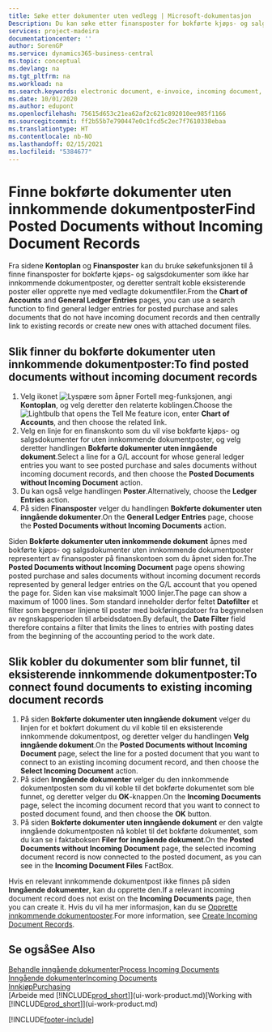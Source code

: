```yaml
---
title: Søke etter dokumenter uten vedlegg | Microsoft-dokumentasjon
Description: Du kan søke etter finansposter for bokførte kjøps- og salgsdokumenter som ikke har inngående elektroniske dokumenter, for eksempel importerte fakturaer.
services: project-madeira
documentationcenter: ''
author: SorenGP
ms.service: dynamics365-business-central
ms.topic: conceptual
ms.devlang: na
ms.tgt_pltfrm: na
ms.workload: na
ms.search.keywords: electronic document, e-invoice, incoming document, OCR, ecommerce, document exchange, import invoice
ms.date: 10/01/2020
ms.author: edupont
ms.openlocfilehash: 75615d653c21ea62af2c621c892010ee985f1166
ms.sourcegitcommit: ff2b55b7e790447e0c1fcd5c2ec7f7610338ebaa
ms.translationtype: HT
ms.contentlocale: nb-NO
ms.lasthandoff: 02/15/2021
ms.locfileid: "5384677"
---
```

# <a name="find-posted-documents-without-incoming-document-records"></a><span data-ttu-id="581ba-103">Finne bokførte dokumenter uten innkommende dokumentposter</span><span class="sxs-lookup"><span data-stu-id="581ba-103">Find Posted Documents without Incoming Document Records</span></span>
<span data-ttu-id="581ba-104">Fra sidene **Kontoplan** og **Finansposter** kan du bruke søkefunksjonen til å finne finansposter for bokførte kjøps- og salgsdokumenter som ikke har innkommende dokumentposter, og deretter sentralt koble eksisterende poster eller opprette nye med vedlagte dokumentfiler.</span><span class="sxs-lookup"><span data-stu-id="581ba-104">From the **Chart of Accounts** and **General Ledger Entries** pages, you can use a search function to find general ledger entries for posted purchase and sales documents that do not have incoming document records and then centrally link to existing records or create new ones with attached document files.</span></span>

## <a name="to-find-posted-documents-without-incoming-document-records"></a><span data-ttu-id="581ba-105">Slik finner du bokførte dokumenter uten innkommende dokumentposter:</span><span class="sxs-lookup"><span data-stu-id="581ba-105">To find posted documents without incoming document records</span></span>
1. <span data-ttu-id="581ba-106">Velg ikonet ![Lyspære som åpner Fortell meg-funksjonen](media/ui-search/search_small.png "Fortell hva du vil gjøre"), angi **Kontoplan**, og velg deretter den relaterte koblingen.</span><span class="sxs-lookup"><span data-stu-id="581ba-106">Choose the ![Lightbulb that opens the Tell Me feature](media/ui-search/search_small.png "Tell me what you want to do") icon, enter **Chart of Accounts**, and then choose the related link.</span></span>
2. <span data-ttu-id="581ba-107">Velg en linje for en finanskonto som du vil vise bokførte kjøps- og salgsdokumenter for uten innkommende dokumentposter, og velg deretter handlingen **Bokførte dokumenter uten inngående dokument**.</span><span class="sxs-lookup"><span data-stu-id="581ba-107">Select a line for a G/L account for whose general ledger entries you want to see posted purchase and sales documents without incoming document records, and then choose the **Posted Documents without Incoming Document** action.</span></span>
3. <span data-ttu-id="581ba-108">Du kan også velge handlingen **Poster**.</span><span class="sxs-lookup"><span data-stu-id="581ba-108">Alternatively, choose the **Ledger Entries** action.</span></span>
4. <span data-ttu-id="581ba-109">På siden **Finansposter** velger du handlingen **Bokførte dokumenter uten inngående dokumenter**.</span><span class="sxs-lookup"><span data-stu-id="581ba-109">On the **General Ledger Entries** page, choose the **Posted Documents without Incoming Documents** action.</span></span>

<span data-ttu-id="581ba-110">Siden **Bokførte dokumenter uten innkommende dokument** åpnes med bokførte kjøps- og salgsdokumenter uten innkommende dokumentposter representert av finansposter på finanskontoen som du åpnet siden for.</span><span class="sxs-lookup"><span data-stu-id="581ba-110">The **Posted Documents without Incoming Document** page opens showing posted purchase and sales documents without incoming document records represented by general ledger entries on the G/L account that you opened the page for.</span></span> <span data-ttu-id="581ba-111">Siden kan vise maksimalt 1000 linjer.</span><span class="sxs-lookup"><span data-stu-id="581ba-111">The page can show a maximum of 1000 lines.</span></span> <span data-ttu-id="581ba-112">Som standard inneholder derfor feltet **Datofilter** et filter som begrenser linjene til poster med bokføringsdatoer fra begynnelsen av regnskapsperioden til arbeidsdatoen.</span><span class="sxs-lookup"><span data-stu-id="581ba-112">By default, the **Date Filter** field therefore contains a filter that limits the lines to entries with posting dates from the beginning of the accounting period to the work date.</span></span>

## <a name="to-connect-found-documents-to-existing-incoming-document-records"></a><span data-ttu-id="581ba-113">Slik kobler du dokumenter som blir funnet, til eksisterende innkommende dokumentposter:</span><span class="sxs-lookup"><span data-stu-id="581ba-113">To connect found documents to existing incoming document records</span></span>
1. <span data-ttu-id="581ba-114">På siden **Bokførte dokumenter uten inngående dokument** velger du linjen for et bokført dokument du vil koble til en eksisterende innkommende dokumentpost, og deretter velger du handlingen **Velg inngående dokument**.</span><span class="sxs-lookup"><span data-stu-id="581ba-114">On the **Posted Documents without Incoming Document** page, select the line for a posted document that you want to connect to an existing incoming document record, and then choose the **Select Incoming Document** action.</span></span>
2. <span data-ttu-id="581ba-115">På siden **Inngående dokumenter** velger du den innkommende dokumentposten som du vil koble til det bokførte dokumentet som ble funnet, og deretter velger du **OK**-knappen.</span><span class="sxs-lookup"><span data-stu-id="581ba-115">On the **Incoming Documents** page, select the incoming document record that you want to connect to posted document found, and then choose the **OK** button.</span></span>
3. <span data-ttu-id="581ba-116">På siden **Bokførte dokumenter uten inngående dokument** er den valgte inngående dokumentposten nå koblet til det bokførte dokumentet, som du kan se i faktaboksen **Filer for inngående dokument**.</span><span class="sxs-lookup"><span data-stu-id="581ba-116">On the **Posted Documents without Incoming Document** page, the selected incoming document record is now connected to the posted document, as you can see in the **Incoming Document Files** FactBox.</span></span>

<span data-ttu-id="581ba-117">Hvis en relevant innkommende dokumentpost ikke finnes på siden **Inngående dokumenter**, kan du opprette den.</span><span class="sxs-lookup"><span data-stu-id="581ba-117">If a relevant incoming document record does not exist on the **Incoming Documents** page, then you can create it.</span></span> <span data-ttu-id="581ba-118">Hvis du vil ha mer informasjon, kan du se [Opprette innkommende dokumentposter](across-how-create-income-document-records.md).</span><span class="sxs-lookup"><span data-stu-id="581ba-118">For more information, see [Create Incoming Document Records](across-how-create-income-document-records.md).</span></span>

## <a name="see-also"></a><span data-ttu-id="581ba-119">Se også</span><span class="sxs-lookup"><span data-stu-id="581ba-119">See Also</span></span>
[<span data-ttu-id="581ba-120">Behandle inngående dokumenter</span><span class="sxs-lookup"><span data-stu-id="581ba-120">Process Incoming Documents</span></span>](across-process-income-documents.md)  
[<span data-ttu-id="581ba-121">Inngående dokumenter</span><span class="sxs-lookup"><span data-stu-id="581ba-121">Incoming Documents</span></span>](across-income-documents.md)  
[<span data-ttu-id="581ba-122">Innkjøp</span><span class="sxs-lookup"><span data-stu-id="581ba-122">Purchasing</span></span>](purchasing-manage-purchasing.md)  
<span data-ttu-id="581ba-123">[Arbeide med [!INCLUDE[prod_short](includes/prod_short.md)]](ui-work-product.md)</span><span class="sxs-lookup"><span data-stu-id="581ba-123">[Working with [!INCLUDE[prod_short](includes/prod_short.md)]](ui-work-product.md)</span></span>


[!INCLUDE[footer-include](includes/footer-banner.md)]